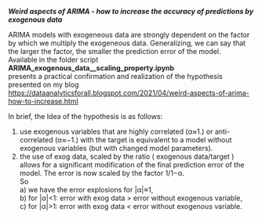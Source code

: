 ***Weird aspects of ARIMA - how to increase the accuracy of predictions by exogenous data***      

ARIMA models with exogeneous data are strongly dependent on the factor by which we multiply the exogeneous data. 
Generalizing, we can say that the larger the factor, the smaller the prediction error of the model.   
Available in the folder script **ARIMA_exogenous_data__scaling_property.ipynb**  
presents a practical confirmation and realization of the hypothesis presented on my blog    
https://dataanalyticsforall.blogspot.com/2021/04/weird-aspects-of-arima-how-to-increase.html   

In brief, the Idea of the hypothesis is as follows:
1. use exogenous variables that are highly correlated (α≈1.) or anti-correlated (α≈−1.) with the target is equivalent to a model without exogenous variables (but with changed model parameters).
2. the use of exog data, scaled by the ratio ( exogenous data/target ) allows for a significant modification of the final prediction error of the model. The error is now scaled by the factor 1/1−α. \
So   
a) we have the error explosions for |α|≈1,   
b) for |α|<1: error with exog data > error without exogenous variable,   
c) for |α|>1: error with exog data < error without exogenous variable.
